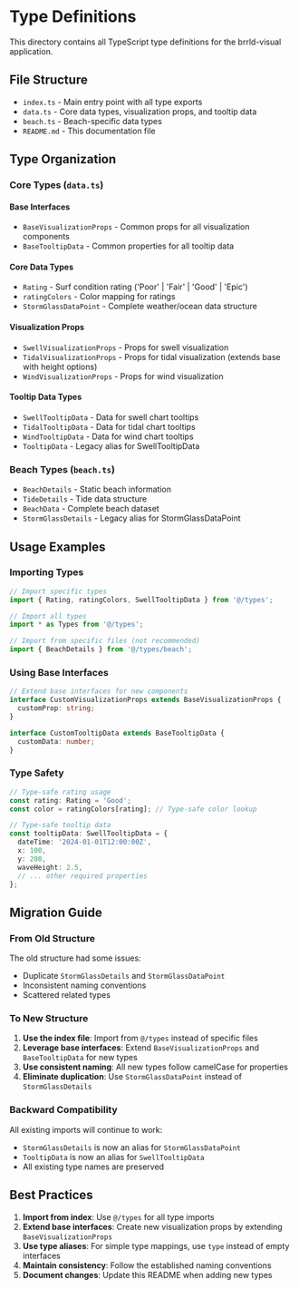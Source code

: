 # Type Definitions

This directory contains all TypeScript type definitions for the brrld-visual application.

## File Structure

- `index.ts` - Main entry point with all type exports
- `data.ts` - Core data types, visualization props, and tooltip data
- `beach.ts` - Beach-specific data types
- `README.md` - This documentation file

## Type Organization

### Core Types (`data.ts`)

#### Base Interfaces
- `BaseVisualizationProps` - Common props for all visualization components
- `BaseTooltipData` - Common properties for all tooltip data

#### Core Data Types
- `Rating` - Surf condition rating ('Poor' | 'Fair' | 'Good' | 'Epic')
- `ratingColors` - Color mapping for ratings
- `StormGlassDataPoint` - Complete weather/ocean data structure

#### Visualization Props
- `SwellVisualizationProps` - Props for swell visualization
- `TidalVisualizationProps` - Props for tidal visualization (extends base with height options)
- `WindVisualizationProps` - Props for wind visualization

#### Tooltip Data Types
- `SwellTooltipData` - Data for swell chart tooltips
- `TidalTooltipData` - Data for tidal chart tooltips  
- `WindTooltipData` - Data for wind chart tooltips
- `TooltipData` - Legacy alias for SwellTooltipData

### Beach Types (`beach.ts`)

- `BeachDetails` - Static beach information
- `TideDetails` - Tide data structure
- `BeachData` - Complete beach dataset
- `StormGlassDetails` - Legacy alias for StormGlassDataPoint

## Usage Examples

### Importing Types

```typescript
// Import specific types
import { Rating, ratingColors, SwellTooltipData } from '@/types';

// Import all types
import * as Types from '@/types';

// Import from specific files (not recommended)
import { BeachDetails } from '@/types/beach';
```

### Using Base Interfaces

```typescript
// Extend base interfaces for new components
interface CustomVisualizationProps extends BaseVisualizationProps {
  customProp: string;
}

interface CustomTooltipData extends BaseTooltipData {
  customData: number;
}
```

### Type Safety

```typescript
// Type-safe rating usage
const rating: Rating = 'Good';
const color = ratingColors[rating]; // Type-safe color lookup

// Type-safe tooltip data
const tooltipData: SwellTooltipData = {
  dateTime: '2024-01-01T12:00:00Z',
  x: 100,
  y: 200,
  waveHeight: 2.5,
  // ... other required properties
};
```

## Migration Guide

### From Old Structure

The old structure had some issues:
- Duplicate `StormGlassDetails` and `StormGlassDataPoint`
- Inconsistent naming conventions
- Scattered related types

### To New Structure

1. **Use the index file**: Import from `@/types` instead of specific files
2. **Leverage base interfaces**: Extend `BaseVisualizationProps` and `BaseTooltipData` for new types
3. **Use consistent naming**: All new types follow camelCase for properties
4. **Eliminate duplication**: Use `StormGlassDataPoint` instead of `StormGlassDetails`

### Backward Compatibility

All existing imports will continue to work:
- `StormGlassDetails` is now an alias for `StormGlassDataPoint`
- `TooltipData` is now an alias for `SwellTooltipData`
- All existing type names are preserved

## Best Practices

1. **Import from index**: Use `@/types` for all type imports
2. **Extend base interfaces**: Create new visualization props by extending `BaseVisualizationProps`
3. **Use type aliases**: For simple type mappings, use `type` instead of empty interfaces
4. **Maintain consistency**: Follow the established naming conventions
5. **Document changes**: Update this README when adding new types 